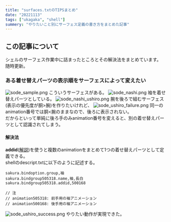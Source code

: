 ```yaml
---
title: "surfaces.txtのTIPSまとめ"
date: "20221113"
tags: ["ukagaka", "shell"]
summery: "やりたいこと別にサーフェス定義の書き方をまとめた記事"
---
```


## この記事について
シェルのサーフェス作業中に詰まったところとその解決法をまとめています。  
随時更新。

### ある着せ替えパーツの表示順をサーフェスによって変えたい

![sode_sample.png](sode_sample.png)
こういうサーフェスがある。
![sode_nashi.png](sode_nashi.png)
袖を着せ替えパーツとしている。
![sode_nashi_ushiro.png](sode_nashi_ushiro.png)
腕を後ろで組むサーフェス(表示の優先度が胴>腕)を作りたいけれど、
![sode_ushiro_failure.png](sode_ushiro_failure.png)
同一のanimation番号では胴<腕のままなので、後ろに表示されない。  
だからといって単純に後ろ手のみanimation番号を変えると、別の着せ替えパーツとして認識されてしまう。

#### 解決法
**addid**([解説](http://ssp.shillest.net/ukadoc/manual/descript_shell.html#sakura.bindgroup*.addid,ID))を使うと複数のanimationをまとめて1つの着せ替えパーツとして定義できる。  
shellのdescript.txtに以下のように記述する。
```
sakura.bindoption.group,袖
sakura.bindgroup505318.name,袖,長白
sakura.bindgroup505318.addid,500168

// 注
// animation505318: 前手用の袖アニメーション
// animation500168: 後手用の袖アニメーション
```
![sode_ushiro_success.png](sode_ushiro_success.png)
やりたい動作が実現できた。